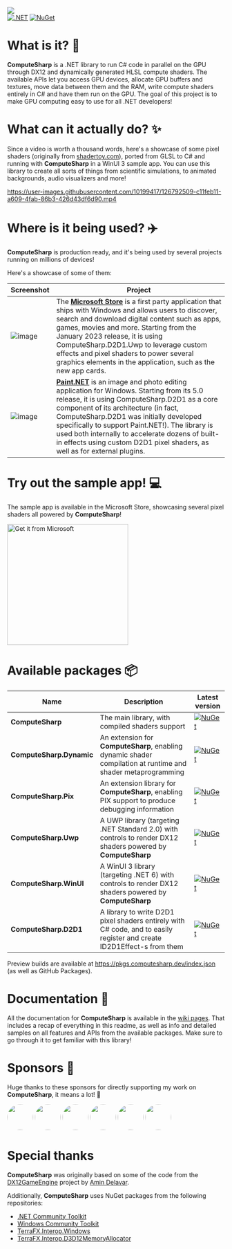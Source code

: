 ![](https://user-images.githubusercontent.com/10199417/108635546-3512ea00-7480-11eb-8172-99bc59f4eb6f.png)
<br/>
[![.NET](https://github.com/Sergio0694/ComputeSharp/workflows/.NET/badge.svg)](https://github.com/Sergio0694/ComputeSharp/actions) [![NuGet](https://img.shields.io/nuget/dt/ComputeSharp.svg)](https://www.nuget.org/stats/packages/ComputeSharp?groupby=Version)

# What is it? 🚀

**ComputeSharp** is a .NET library to run C# code in parallel on the GPU through DX12 and dynamically generated HLSL compute shaders. The available APIs let you access GPU devices, allocate GPU buffers and textures, move data between them and the RAM, write compute shaders entirely in C# and have them run on the GPU. The goal of this project is to make GPU computing easy to use for all .NET developers!

# What can it actually do? ✨

Since a video is worth a thousand words, here's a showcase of some pixel shaders (originally from [shadertoy.com](https://www.shadertoy.com/)), ported from GLSL to C# and running with **ComputeSharp** in a WinUI 3 sample app. You can use this library to create all sorts of things from scientific simulations, to animated backgrounds, audio visualizers and more!

https://user-images.githubusercontent.com/10199417/126792509-c11feb11-a609-4fab-86b3-426d43df6d90.mp4

# Where is it being used? ✈️

**ComputeSharp** is production ready, and it's being used by several projects running on millions of devices!

Here's a showcase of some of them:

| Screenshot | Project |
| ------ | ------  |
| ![image](https://user-images.githubusercontent.com/10199417/223806227-3a08e65c-8387-4b44-90f4-5dda46a9a02c.png) | The [**Microsoft Store**](https://apps.microsoft.com/) is a first party application that ships with Windows and allows users to discover, search and download digital content such as apps, games, movies and more. Starting from the January 2023 release, it is using ComputeSharp.D2D1.Uwp to leverage custom effects and pixel shaders to power several graphics elements in the application, such as the new app cards. |
| ![image](https://user-images.githubusercontent.com/10199417/223808546-1f6ecbf1-920d-407a-8385-d894fef0719c.png) | [**Paint.NET**](https://getpaint.net/) is an image and photo editing application for Windows. Starting from its 5.0 release, it is using ComputeSharp.D2D1 as a core component of its architecture (in fact, ComputeSharp.D2D1 was initially developed specifically to support Paint.NET!). The library is used both internally to accelerate dozens of built-in effects using custom D2D1 pixel shaders, as well as for external plugins. |

# Try out the sample app! 💻

The sample app is available in the Microsoft Store, showcasing several pixel shaders all powered by **ComputeSharp**!

<a href="https://www.microsoft.com/store/apps/9PDC095X3PKV"><img src="https://developer.microsoft.com/en-us/store/badges/images/English_get-it-from-MS.png" alt="Get it from Microsoft" width='280' /></a>

# Available packages 📦

| Name | Description | Latest version |
| ------ | ------  | ------ |
| **ComputeSharp** | The main library, with compiled shaders support | [![NuGet](https://img.shields.io/nuget/vpre/ComputeSharp.svg)](https://www.nuget.org/packages/ComputeSharp/) |
| **ComputeSharp.Dynamic** | An extension for **ComputeSharp**, enabling dynamic shader compilation at runtime and shader metaprogramming | [![NuGet](https://img.shields.io/nuget/vpre/ComputeSharp.Dynamic.svg)](https://www.nuget.org/packages/ComputeSharp.Dynamic/) |
| **ComputeSharp.Pix** | An extension library for **ComputeSharp**, enabling PIX support to produce debugging information | [![NuGet](https://img.shields.io/nuget/vpre/ComputeSharp.Pix.svg)](https://www.nuget.org/packages/ComputeSharp.Pix/) |
| **ComputeSharp.Uwp** | A UWP library (targeting .NET Standard 2.0) with controls to render DX12 shaders powered by **ComputeSharp** | [![NuGet](https://img.shields.io/nuget/vpre/ComputeSharp.Uwp.svg)](https://www.nuget.org/packages/ComputeSharp.Uwp/) |
| **ComputeSharp.WinUI** | A WinUI 3 library (targeting .NET 6) with controls to render DX12 shaders powered by **ComputeSharp** | [![NuGet](https://img.shields.io/nuget/vpre/ComputeSharp.WinUI.svg)](https://www.nuget.org/packages/ComputeSharp.WinUI/) |
| **ComputeSharp.D2D1** | A library to write D2D1 pixel shaders entirely with C# code, and to easily register and create ID2D1Effect-s from them | [![NuGet](https://img.shields.io/nuget/vpre/ComputeSharp.D2D1.svg)](https://www.nuget.org/packages/ComputeSharp.D2D1/) |

Preview builds are available at https://pkgs.computesharp.dev/index.json (as well as GitHub Packages).

# Documentation 📖

All the documentation for **ComputeSharp** is available in the [wiki pages](https://github.com/Sergio0694/ComputeSharp/wiki). That includes a recap of everything in this readme, as well as info and detailed samples on all features and APIs from the available packages. Make sure to go through it to get familiar with this library!

# Sponsors 🎁

Huge thanks to these sponsors for directly supporting my work on **ComputeSharp**, it means a lot! 🙌

<a href="https://github.com/paintdotnet"><img src="https://avatars.githubusercontent.com/u/11067286" height="auto" width="60" style="border-radius:50%"></a>
<a href="https://github.com/iamabigartist"><img src="https://avatars.githubusercontent.com/u/53459343" height="auto" width="60" style="border-radius:50%"></a>
<a href="https://github.com/dgellow"><img src="https://avatars.githubusercontent.com/u/2451004" height="auto" width="60" style="border-radius:50%"></a>
<a href="https://github.com/ptasev"><img src="https://avatars.githubusercontent.com/u/23424044" height="auto" width="60" style="border-radius:50%"></a>
<a href="https://github.com/xoofx"><img src="https://avatars.githubusercontent.com/u/715038" height="auto" width="60" style="border-radius:50%"></a>
<a href="https://github.com/hawkerm"><img src="https://avatars.githubusercontent.com/u/8959496" height="auto" width="60" style="border-radius:50%"></a>

# Special thanks

**ComputeSharp** was originally based on some of the code from the [DX12GameEngine](https://github.com/Aminator/DirectX12GameEngine) project by [Amin Delavar](https://github.com/Aminator).

Additionally, **ComputeSharp** uses NuGet packages from the following repositories:

- [.NET Community Toolkit](https://aka.ms/toolkit/dotnet)
- [Windows Community Toolkit](https://aka.ms/toolkit/windows)
- [TerraFX.Interop.Windows](https://github.com/terrafx/terrafx.interop.windows)
- [TerraFX.Interop.D3D12MemoryAllocator](https://github.com/terrafx/terrafx.interop.d3d12memoryallocator)
